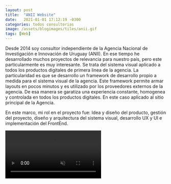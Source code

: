 ```yaml
---
layout: post
title:  "ANII Website"
date:   2021-01-01 17:12:19 -0300
categories: todos consultorias
image: /assets/blogimages/tiles/anii.gif
tags: [Web]
---
```


Desde 2014 soy consultor independiente de la Agencia Nacional de Investigación e Innovación de Uruguay (ANII). En ese tiempo he desarrollado muchos proyectos de relevancia para nuestro país, pero este particularmente es muy interesante. Se trata del sistema visual aplicado a todos los productos digitales de primera linea de la agencia. La particularidad es que se desarrollo un framework de desarrollo propio a medida para el sistema visual de la agencia. Este framework permite armar layouts en pocos minutos y es utilizado por los proveedores externos de la agencia. De esa manera se garatiza una experiencia constante, homogenea y controlada en todos los productos digitales. En este caso aplicado al sitio principal de la Agencia. 

En este marco, mi rol en el proyecto fue: Idea y diseño del producto, gestión del proyecto, diseño y arquitectura del sistema visual, desarrollo UX y UI e implementación del FrontEnd.

<video autobuffer autoPlay loop muted><source src="/assets/blogimages/anii-1.mp4" type="video/mp4" /></video>